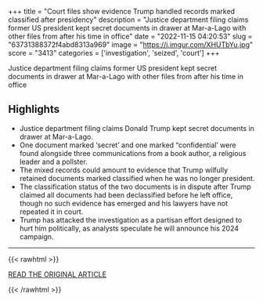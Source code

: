 +++
title = "Court files show evidence Trump handled records marked classified after presidency"
description = "Justice department filing claims former US president kept secret documents in drawer at Mar-a-Lago with other files from after his time in office"
date = "2022-11-15 04:20:53"
slug = "63731388372f4abd8313a969"
image = "https://i.imgur.com/XHUTbYu.jpg"
score = "3413"
categories = ['investigation', 'seized', 'court']
+++

Justice department filing claims former US president kept secret documents in drawer at Mar-a-Lago with other files from after his time in office

## Highlights

- Justice department filing claims Donald Trump kept secret documents in drawer at Mar-a-Lago.
- One document marked ‘secret’ and one marked “confidential’ were found alongside three communications from a book author, a religious leader and a pollster.
- The mixed records could amount to evidence that Trump wilfully retained documents marked classified when he was no longer president.
- The classification status of the two documents is in dispute after Trump claimed all documents had been declassified before he left office, though no such evidence has emerged and his lawyers have not repeated it in court.
- Trump has attacked the investigation as a partisan effort designed to hurt him politically, as analysts speculate he will announce his 2024 campaign.

---

{{< rawhtml >}}
  <p class="article-category">
    <a target="_blank" href="https://www.theguardian.com/us-news/2022/nov/14/donald-trump-handled-records-marked-classified-after-presidency-court-filing-alleges">READ THE ORIGINAL ARTICLE</a>
  </p>
{{< /rawhtml >}}
